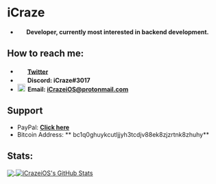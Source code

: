 # iCraze

* <img src="https://github.com/iCrazeiOS/iCrazeiOS/blob/main/tools.png?raw=true" width="15px" style="margin-right:2px;"> **Developer, currently most interested in backend development.**

## How to reach me:
* <img src="https://github.com/iCrazeiOS/iCrazeiOS/blob/main/twitter.png?raw=true" width="17.5px" style="margin-right:2px;"> **[Twitter](https://twitter.com/iCrazeiOS)**
* <img src="https://github.com/iCrazeiOS/iCrazeiOS/blob/main/discord.png?raw=true" width="17.5px" style="margin-right:2px;"> **Discord: iCraze#3017**
* <img src="https://github.com/iCrazeiOS/iCrazeiOS/blob/main/email.png?raw=true" width="18px" style="margin-right:2px;"> **Email: iCrazeiOS@protonmail.com**

## Support
* PayPal: **[Click here](https://paypal.me/iCrazeiOS)**
* Bitcoin Address: ** bc1q0ghuykcutljjyh3tcdjv88ek8zjzrtnk8zhuhy**

## Stats:
<a href="#stats">
  <img align="center" src="https://github-readme-stats.vercel.app/api/top-langs/?username=iCrazeiOS&hide=Makefile&theme=react">
</a>
<a href="#stats">
  <img align="center" src="https://github-readme-stats.vercel.app/api?username=iCrazeiOS&show_icons=true&line_height=27&count_private=true&theme=react" alt="iCrazeiOS's GitHub Stats">
</a>
